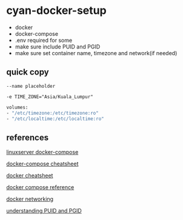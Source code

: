 # cyan-docker-setup

- docker
- docker-compose
- .env required for some
- make sure include PUID and PGID
- make sure set container name, timezone and network(if needed)

## quick copy

`--name placeholder`

`-e TIME_ZONE="Asia/Kuala_Lumpur"`

```.sh
volumes:
- "/etc/timezone:/etc/timezone:ro"
- "/etc/localtime:/etc/localtime:ro"
```

## references

[linuxserver docker-compose](https://docs.linuxserver.io/general/docker-compose)

[docker-compose cheatsheet](https://devhints.io/docker-compose)

[docker cheatsheet](https://github.com/collabnix/dockerlabs/blob/master/docker/cheatsheet/README.md)

[docker compose reference](https://docs.docker.com/compose/reference/)

[docker networking](https://docs.docker.com/compose/networking/)

[understanding PUID and PGID](https://docs.linuxserver.io/general/understanding-puid-and-pgid)

